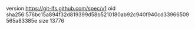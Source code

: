 version https://git-lfs.github.com/spec/v1
oid sha256:576bc15a894f32d819399d58b5210180ab92c940f940cd33966509565a83385e
size 13776
